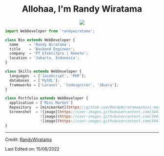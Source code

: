 <div align="center">
  <h1 align="center">Allohaa, I'm Randy Wiratama</h1>
</div>

<p align="center">
  <img src="https://github.com/thompsonemerson/thompsonemerson/raw/master/cover-thompson.png" />
</p>

```js
import WebDeveloper from 'randywiratama';

class Bio extends WebDeveloper {
  name     = 'Randy Wiratama';
  title    = 'Backend Engineer';
  company  = 'PT Efektifpro | Remote';
  location = 'Jakarta, Indonesia';
}

class Skills extends WebDeveloper {
  languages  = ['JavaScript', 'PHP'];
  databases  = ['MySQL'];
  frameworks = ['Laravel', 'Codeigniter', 'JQuery'];
}

class Portfolio extends WebDeveloper {
  application = ['Mini Market']
  Repository  = [minimarket](https://github.com/RandyWiratamaa/mini-market)
  Screenshot  = ![image](https://user-images.githubusercontent.com/34479062/173790548-d1b2cf59-16ff-44c1-9c2e-6226951ddbf6.png)
                ![image](https://user-images.githubusercontent.com/34479062/173790605-2886b46d-6936-4864-9eb7-1eb01fe05a48.png)
                ![image](https://user-images.githubusercontent.com/34479062/173790651-396f144e-7280-47bb-a72a-c8b370bb50b3.png)
}
```
----
Credit: [RandyWiratama](https://github.com/RandyWiratamaa)

Last Edited on: 15/06/2022
